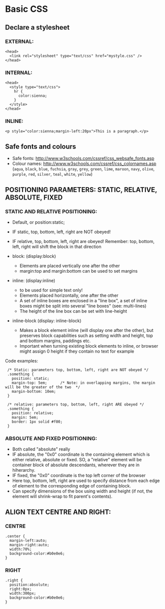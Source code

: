# Basic CSS

## Declare a stylesheet

### EXTERNAL:

    <head>
      <link rel="stylesheet" type="text/css" href="mystyle.css" />
    </head>

### INTERNAL:

    <head>
      <style type="text/css">
        hr {
          color:sienna;
        }
      </style>
    </head>

### INLINE:
    <p style="color:sienna;margin-left:20px">This is a paragraph.</p>

## Safe fonts and colours

 * Safe fonts: http://www.w3schools.com/cssref/css_websafe_fonts.asp
 * Colour names: http://www.w3schools.com/cssref/css_colornames.asp (`aqua`, `black`, `blue`, `fuchsia`, `gray`, `grey`, `green`, `lime`, `maroon`, `navy`, `olive`, `purple`, `red`, `silver`, `teal`, `white`, `yellow`)


## POSITIONING PARAMETERS: STATIC, RELATIVE, ABSOLUTE, FIXED

### STATIC AND RELATIVE POSITIONING:
 * Default, or position:static;
 * IF static,   top, bottom, left, right are NOT obeyed!
 * IF relative, top, bottom, left, right are obeyed!
   Remember: top, bottom, left, right will shift the block in that direction

 * block: (display:block)
   * Elements are placed vertically one after the other
   * margin:top and margin:bottom can be used to set margins

 * inline: (display:inline)
   * to be used for simple text only!
   * Elements placed horizontally, one after the other
   * A set of inline boxes are enclosed in a "line box", a set of inline boxes might be split into several "line boxes" (see: multi-lines)
   * The height of the line box can be set with line-height

 * inline-block (display: inline-block)
   *  Makes a block element inline (will display one after the other), but preserves block capabilities such as setting width and height, top and bottom margins, paddings etc.
   * Important when turning existing block elements to inline, or browser might assign 0 height if they contain no text for example

Code examples:

     /* Static: parameters top, bottom, left, right are NOT obeyed */
     .something {
       position: static;
       margin-top: 5em;      /* Note: in overlapping margins, the margin will be the greater of the two  */
       margin-bottom: 10em;
     }

     /* relative: parameters top, bottom, left, right ARE obeyed */
     .something {
       position: relative;
       margin: 5em;
       border: 1px solid #f00;
     }



### ABSOLUTE AND FIXED POSITIONING:
 * Both called "absolute" really
 * IF absolute, the "0x0" coordinate is the containing element which is either relative, absolute or fixed. SO,
   a "relative" element will be container block of absolute descendants, wherever they are in hiherarchy.
 * IF fixed, the "0x0" coordinate is the top left corner of the browser
 * Here top, bottom, left, right are used to specify distance from each edge of element to the corresponding edge of containing block. 
 * Can specify dimensions of the box using width and height (if not, the element will shrink-wrap to fit parent's contents).


## ALIGN TEXT CENTRE AND RIGHT:

### CENTRE

    .center {
      margin-left:auto;
      margin-right:auto;
      width:70%;
      background-color:#b0e0e6;
    }

### RIGHT

    .right {
      position:absolute;
      right:0px;
      width:300px;
      background-color:#b0e0e6;
    }




